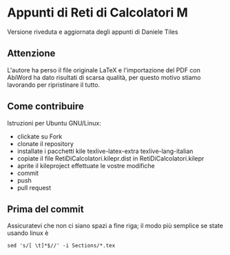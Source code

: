 Appunti di Reti di Calcolatori M
================================

Versione riveduta e aggiornata degli appunti di Daniele Tiles

Attenzione
----------

L'autore ha perso il file originale LaTeX e l'importazione del PDF con AbiWord
ha dato risultati di scarsa qualità, per questo motivo stiamo lavorando per
ripristinare il tutto.

Come contribuire
----------------

Istruzioni per Ubuntu GNU/Linux:
* clickate su Fork
* clonate il repository
* installate i pacchetti kile texlive-latex-extra texlive-lang-italian
* copiate il file RetiDiCalcolatori.kilepr.dist in RetiDiCalcolatori.kilepr
* aprite il kileproject effettuate le vostre modifiche
* commit
* push
* pull request

Prima del commit
----------------

Assicuratevi che non ci siano spazi a fine riga; il modo più semplice se state usando linux è

```
sed 's/[ \t]*$//' -i Sections/*.tex
```

